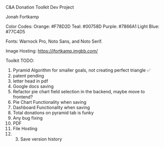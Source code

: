 C&A Donation Toolkit Dev Project

Jonah Fortkamp

Color Codes:
  Orange: #F78D2D
  Teal: #00758D
  Purple: #7866A1
  Light Blue: #77C4D5

Fonts: Warnock Pro, Noto Sans, and Noto Serif.

Image Hosting: https://jfortkamp.imgbb.com/

Toolkit TODO:

1. Pyramid Algorithm for smaller goals, not creating perfect triangle ✅
2. patent pending
3. letter head in pdf
5. Google docs saving
6. Refactor pie chart field selection in the backend, maybe move to frontend?
7. Pie Chart Functionality when saving
8. Dashboard Functionality when saving
9. Total donations on pyramid tab is funky
10. Any bug fixing
11. PDF
12. File Hosting
13. 3. Save version history
